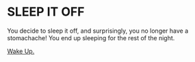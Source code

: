 # SLEEP IT OFF

You decide to sleep it off, and surprisingly, you no longer have a stomachache! You end up sleeping for the rest of the night.  

[Wake Up.](../morning.md)  

